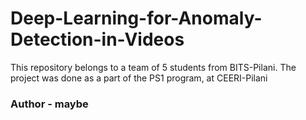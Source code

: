 # Deep-Learning-for-Anomaly-Detection-in-Videos
This repository belongs to a team of 5 students from BITS-Pilani. The project was done as a part of the PS1 program, at CEERI-Pilani

### Author - maybe
